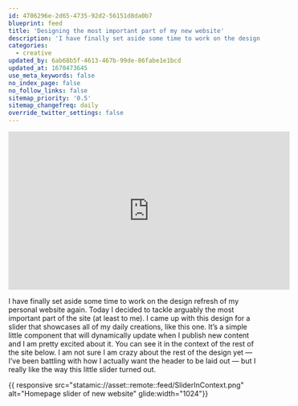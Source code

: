 ```yaml
---
id: 4706296e-2d65-4735-92d2-56151d8da0b7
blueprint: feed
title: 'Designing the most important part of my new website'
description: 'I have finally set aside some time to work on the design refresh of my personal website again.'
categories:
  - creative
updated_by: 6ab68b5f-4613-467b-99de-86fabe1e1bcd
updated_at: 1670473645
use_meta_keywords: false
no_index_page: false
no_follow_links: false
sitemap_priority: '0.5'
sitemap_changefreq: daily
override_twitter_settings: false
---
```

<iframe width="560" height="315" src="https://www.youtube.com/embed/u-M8jIUfZ6E" title="YouTube video player" frameborder="0" allow="accelerometer; autoplay; clipboard-write; encrypted-media; gyroscope; picture-in-picture" allowfullscreen></iframe>

I have finally set aside some time to work on the design refresh of my personal website again. Today I decided to tackle arguably the most important part of the site (at least to me). I came up with this design for a slider that showcases all of my daily creations, like this one. It’s a simple little component that will dynamically update when I publish new content and I am pretty excited about it. You can see it in the context of the rest of the site below. I am not sure I am crazy about the rest of the design yet — I’ve been battling with how I actually want the header to be laid out — but I really like the way this little slider turned out.

{{ responsive src="statamic://asset::remote::feed/SliderInContext.png" alt="Homepage slider of new website" glide:width="1024"}}
